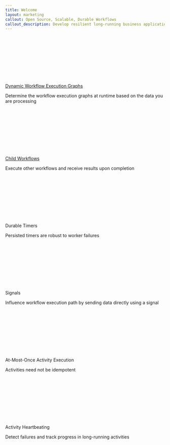 ```yaml
---
title: Welcome
layout: marketing
callout: Open Source, Scalable, Durable Workflows
callout_description: Develop resilient long-running business applications with straightforward code
---
```


<section class="features">
  <div class="feature dynamic-execution">
    <a href="{{ '/docs/02_key_features#dynamic-workflow-execution-graphs' | relative_url }}">
      <div class="icon">
        <svg class="icon-arrow-divert">
          <use xlink:href="#icon-arrow-divert"></use>
        </svg>
      </div>
      <span class="description">Dynamic Workflow Execution Graphs</span>
    </a>
    <p>Determine the workflow execution graphs at runtime based on the data you are processing</p>
  </div>

  <div class="feature child-workflows">
    <a href="{{ 'docs/03_goclient/05_child_workflows' | relative_url }}">
      <div class="icon">
        <svg class="icon-person-unaccompanied-minor">
          <use xlink:href="#icon-person-unaccompanied-minor"></use>
        </svg>
      </div>
      <span class="description">Child Workflows</span>
    </a>
    <p>Execute other workflows and receive results upon completion</p>
  </div>

  <div class="feature timers">
    <div class="icon">
      <svg class="icon-stopwatch">
        <use xlink:href="#icon-stopwatch"></use>
      </svg>
    </div>
    <span class="description">Durable Timers</span>
    <p>Persisted timers are robust to worker failures</p>
  </div>

  <div class="feature signals">
    <div class="icon">
      <svg class="icon-signal">
        <use xlink:href="#icon-signal"></use>
      </svg>
    </div>
    <span class="description">Signals</span>
    <p>Influence workflow execution path by sending data directly using a signal</p>
  </div>

  <div class="feature at-most-once">
    <div class="icon">
      <svg class="icon-umbrella">
        <use xlink:href="#icon-umbrella"></use>
      </svg>
    </div>
    <span class="description">At-Most-Once Activity Execution</span>
    <p>Activities need not be idempotent</p>
  </div>

  <div class="feature heartbeating">
    <div class="icon">
      <svg class="icon-heart">
        <use xlink:href="#icon-heart"></use>
      </svg>
    </div>
    <span class="description">Activity Heartbeating</span>
    <p>Detect failures and track progress in long-running activities</p>
  </div>

</section>
